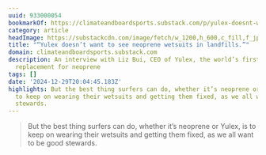 ```yaml
---
uuid: 933000054
bookmarkOf: https://climateandboardsports.substack.com/p/yulex-doesnt-want-to-see-neoprene
category: article
headImage: https://substackcdn.com/image/fetch/w_1200,h_600,c_fill,f_jpg,q_auto:good,fl_progressive:steep,g_auto/https%3A%2F%2Fsubstack-post-media.s3.amazonaws.com%2Fpublic%2Fimages%2F8daad6fb-e5ef-4330-ae5a-58193af2718d_1216x1356.png
title: "“Yulex doesn’t want to see neoprene wetsuits in landfills.”"
domain: climateandboardsports.substack.com
description: An interview with Liz Bui, CEO of Yulex, the world’s first plant-based
  replacement for neoprene
tags: []
date: '2024-12-29T20:04:45.183Z'
highlights: But the best thing surfers can do, whether it’s neoprene or Yulex, is
  to keep on wearing their wetsuits and getting them fixed, as we all want to be good
  stewards.
---
```




> But the best thing surfers can do, whether it’s neoprene or Yulex, is to keep on wearing their wetsuits and getting them fixed, as we all want to be good stewards.
